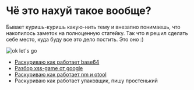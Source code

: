 # Чё это нахуй такое вообще?

Бывает куришь-куришь какую-нить тему и внезапно понимаешь, что накопилось заметок на полноценную статейку. Так что я решил сделать себе место, куда буду все это дело постить. Это оно :)

![ok let's go](https://c.tenor.com/6bH95ttxw2wAAAAd/okey-lets-go-toys.gif)

- [Раскуриваю как работает base64](base64)
- [Разбор xss-game от google](xss-game)
- [Раскуриваю как работает nm и otool](nm-otool)
- Раскуриваю как работает упаковщик, пишу простенький
